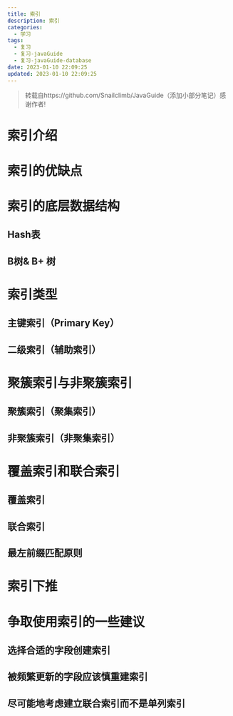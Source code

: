 ```yaml
---
title: 索引
description: 索引
categories:
  - 学习
tags:
  - 复习
  - 复习-javaGuide
  - 复习-javaGuide-database
date: 2023-01-10 22:09:25
updated: 2023-01-10 22:09:25
---
```


> 转载自https://github.com/Snailclimb/JavaGuide（添加小部分笔记）感谢作者!

# 索引介绍

# 索引的优缺点

# 索引的底层数据结构

## Hash表

## B树& B+ 树

# 索引类型

## 主键索引（Primary Key）

## 二级索引（辅助索引）

# 聚簇索引与非聚簇索引

## 聚簇索引（聚集索引）

## 非聚簇索引（非聚集索引）

# 覆盖索引和联合索引

## 覆盖索引

## 联合索引

## 最左前缀匹配原则

# 索引下推

# 争取使用索引的一些建议

## 选择合适的字段创建索引

## 被频繁更新的字段应该慎重建索引

## 尽可能地考虑建立联合索引而不是单列索引